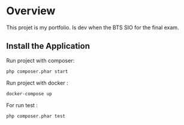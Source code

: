 # Overview

This projet is my portfolio. Is dev when the BTS SIO for the final exam.

## Install the Application

Run project with composer:

```bash
php composer.phar start
```

Run project with docker :

```bash
docker-compose up
```

For run test :

```bash
php composer.phar test
```
